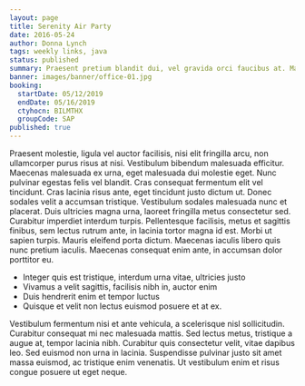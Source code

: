 ```yaml
---
layout: page
title: Serenity Air Party
date: 2016-05-24
author: Donna Lynch
tags: weekly links, java
status: published
summary: Praesent pretium blandit dui, vel gravida orci faucibus at. Mauris.
banner: images/banner/office-01.jpg
booking:
  startDate: 05/12/2019
  endDate: 05/16/2019
  ctyhocn: BILMTHX
  groupCode: SAP
published: true
---
```

Praesent molestie, ligula vel auctor facilisis, nisi elit fringilla arcu, non ullamcorper purus risus at nisi. Vestibulum bibendum malesuada efficitur. Maecenas malesuada ex urna, eget malesuada dui molestie eget. Nunc pulvinar egestas felis vel blandit. Cras consequat fermentum elit vel tincidunt. Cras lacinia risus ante, eget tincidunt justo dictum ut. Donec sodales velit a accumsan tristique. Vestibulum sodales malesuada nunc et placerat. Duis ultricies magna urna, laoreet fringilla metus consectetur sed. Curabitur imperdiet interdum turpis. Pellentesque facilisis, metus et sagittis finibus, sem lectus rutrum ante, in lacinia tortor magna id est. Morbi ut sapien turpis. Mauris eleifend porta dictum. Maecenas iaculis libero quis nunc pretium iaculis. Maecenas consequat enim ante, in accumsan dolor porttitor eu.

* Integer quis est tristique, interdum urna vitae, ultricies justo
* Vivamus a velit sagittis, facilisis nibh in, auctor enim
* Duis hendrerit enim et tempor luctus
* Quisque et velit non lectus euismod posuere et at ex.

Vestibulum fermentum nisi et ante vehicula, a scelerisque nisl sollicitudin. Curabitur consequat mi nec malesuada mattis. Sed lectus metus, tristique a augue at, tempor lacinia nibh. Curabitur quis consectetur velit, vitae dapibus leo. Sed euismod non urna in lacinia. Suspendisse pulvinar justo sit amet massa euismod, ac tristique enim venenatis. Ut vestibulum enim et risus congue posuere ut eget neque.
